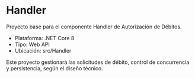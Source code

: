# Handler

Proyecto base para el componente Handler de Autorización de Débitos.

- Plataforma: .NET Core 8
- Tipo: Web API
- Ubicación: src/Handler

Este proyecto gestionará las solicitudes de débito, control de concurrencia y persistencia, según el diseño técnico.
